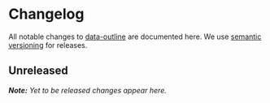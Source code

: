 # Changelog

All notable changes to [data-outline](https://github.com/bpmn-io/data-outline) are documented here. We use [semantic versioning](http://semver.org/) for releases.

## Unreleased

___Note:__ Yet to be released changes appear here._
